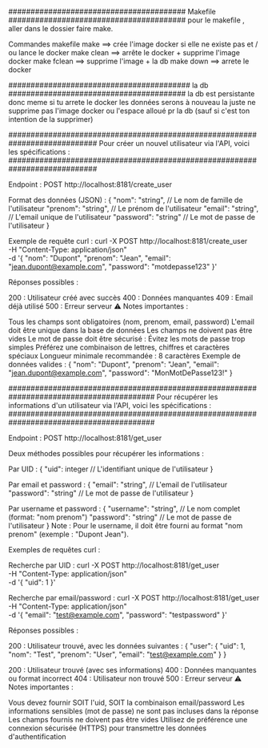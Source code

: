########################################
Makefile 
########################################
pour le makefile , aller dans le dossier faire make. 

Commandes makefile 
make ==> crée l'image docker si elle ne existe pas et / ou lance le docker 
make clean ==> arrête le docker + supprime l'image docker 
make fclean ==> supprime l'image + la db
make down ==> arrete le docker 

#########################################
la db 
########################################
la db est persistante donc meme si tu arrete le docker les données serons à nouveau la 
juste ne supprime pas l'image docker ou l'espace alloué pr la db (sauf si c'est ton intention de la supprimer)



############################################################################
Pour créer un nouvel utilisateur via l'API, voici les spécifications :
############################################################################

Endpoint : POST http://localhost:8181/create_user

Format des données (JSON) :
{
    "nom": "string",        // Le nom de famille de l'utilisateur
    "prenom": "string",     // Le prénom de l'utilisateur
    "email": "string",      // L'email unique de l'utilisateur
    "password": "string"    // Le mot de passe de l'utilisateur
}

Exemple de requête curl :
curl -X POST http://localhost:8181/create_user \
     -H "Content-Type: application/json" \
     -d '{
           "nom": "Dupont",
           "prenom": "Jean",
           "email": "jean.dupont@example.com",
           "password": "motdepasse123"
         }'

Réponses possibles :

200 : Utilisateur créé avec succès
400 : Données manquantes
409 : Email déjà utilisé
500 : Erreur serveur
⚠️ Notes importantes :

Tous les champs sont obligatoires (nom, prenom, email, password)
L'email doit être unique dans la base de données
Les champs ne doivent pas être vides
Le mot de passe doit être sécurisé :
Évitez les mots de passe trop simples
Préférez une combinaison de lettres, chiffres et caractères spéciaux
Longueur minimale recommandée : 8 caractères
Exemple de données valides :
{
    "nom": "Dupont",
    "prenom": "Jean",
    "email": "jean.dupont@example.com",
    "password": "MonMotDePasse123!"
}



#########################################################################################
Pour récupérer les informations d'un utilisateur via l'API, voici les spécifications :
#########################################################################################

Endpoint : POST http://localhost:8181/get_user

Deux méthodes possibles pour récupérer les informations :

Par UID :
{
    "uid": integer    // L'identifiant unique de l'utilisateur
}

Par email et password :
{
    "email": "string",     // L'email de l'utilisateur
    "password": "string"   // Le mot de passe de l'utilisateur
}

Par username et password :
{
    "username": "string",  // Le nom complet (format: "nom prenom")
    "password": "string"   // Le mot de passe de l'utilisateur
}
Note : Pour le username, il doit être fourni au format "nom prenom" (exemple : "Dupont Jean").



Exemples de requêtes curl :

Recherche par UID :
curl -X POST http://localhost:8181/get_user \
     -H "Content-Type: application/json" \
     -d '{
           "uid": 1
         }'

Recherche par email/password :
curl -X POST http://localhost:8181/get_user \
     -H "Content-Type: application/json" \
     -d '{
           "email": "test@example.com",
           "password": "testpassword"
         }'

Réponses possibles :

200 : Utilisateur trouvé, avec les données suivantes :
{
    "user": {
        "uid": 1,
        "nom": "Test",
        "prenom": "User",
        "email": "test@example.com"
    }
}

200 : Utilisateur trouvé (avec ses informations)
400 : Données manquantes ou format incorrect
404 : Utilisateur non trouvé
500 : Erreur serveur
⚠️ Notes importantes :

Vous devez fournir SOIT l'uid, SOIT la combinaison email/password
Les informations sensibles (mot de passe) ne sont pas incluses dans la réponse
Les champs fournis ne doivent pas être vides
Utilisez de préférence une connexion sécurisée (HTTPS) pour transmettre les données d'authentification
